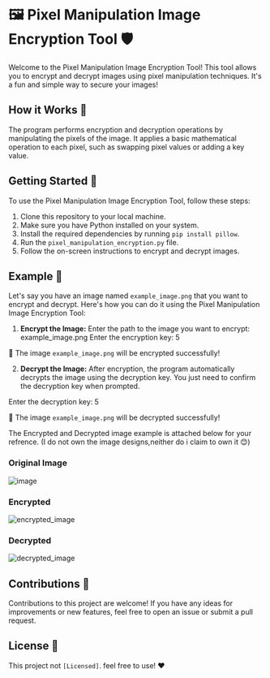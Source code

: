  # 🖼️ Pixel Manipulation Image Encryption Tool 🛡️

Welcome to the Pixel Manipulation Image Encryption Tool! This tool allows you to encrypt and decrypt images using pixel manipulation techniques. It's a fun and simple way to secure your images!

## How it Works 🤔
The program performs encryption and decryption operations by manipulating the pixels of the image. It applies a basic mathematical operation to each pixel, such as swapping pixel values or adding a key value.

## Getting Started 🚀
To use the Pixel Manipulation Image Encryption Tool, follow these steps:
1. Clone this repository to your local machine.
2. Make sure you have Python installed on your system.
3. Install the required dependencies by running `pip install pillow`.
4. Run the `pixel_manipulation_encryption.py` file.
5. Follow the on-screen instructions to encrypt and decrypt images.

## Example 🌟
Let's say you have an image named `example_image.png` that you want to encrypt and decrypt. Here's how you can do it using the Pixel Manipulation Image Encryption Tool:

1. **Encrypt the Image:**
Enter the path to the image you want to encrypt: example_image.png
Enter the encryption key: 5

🎉 The image `example_image.png` will be encrypted successfully!

2. **Decrypt the Image:**
After encryption, the program automatically decrypts the image using the decryption key. You just need to confirm the decryption key when prompted.

Enter the decryption key: 5

🎉 The image `example_image.png` will be decrypted successfully!

The Encrypted and Decrypted image example is attached below for your refrence.
(I do not own the image designs,neither do i claim to own it 😊)

### Original Image

![image](https://github.com/kauz07/PRODIGY_CS_02/assets/65854932/deb129b2-f1fb-4af7-b697-fb87e77c7fa8)

### Encrypted

![encrypted_image](https://github.com/kauz07/PRODIGY_CS_02/assets/65854932/247d009f-ad47-4faa-9d1b-5f0f398c1d94)

### Decrypted

![decrypted_image](https://github.com/kauz07/PRODIGY_CS_02/assets/65854932/92264b56-8c4a-4121-8107-7cc7d4e9a858)


## Contributions 🤝
Contributions to this project are welcome! If you have any ideas for improvements or new features, feel free to open an issue or submit a pull request.

## License 📝
This project not `[Licensed]`. feel free to use! ❤️ 
